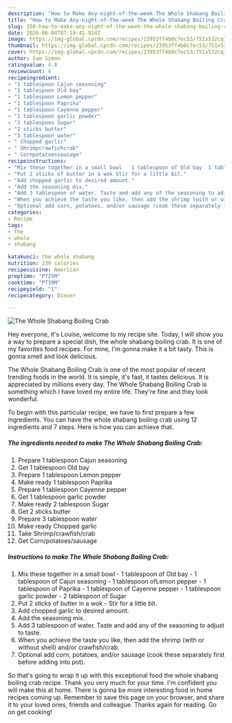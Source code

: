 ```yaml
---
description: "How to Make Any-night-of-the-week The Whole Shabang Boiling Crab"
title: "How to Make Any-night-of-the-week The Whole Shabang Boiling Crab"
slug: 358-how-to-make-any-night-of-the-week-the-whole-shabang-boiling-crab
date: 2020-06-04T07:19:41.924Z
image: https://img-global.cpcdn.com/recipes/23953ff4b0c7ec53/751x532cq70/the-whole-shabang-boiling-crab-recipe-main-photo.jpg
thumbnail: https://img-global.cpcdn.com/recipes/23953ff4b0c7ec53/751x532cq70/the-whole-shabang-boiling-crab-recipe-main-photo.jpg
cover: https://img-global.cpcdn.com/recipes/23953ff4b0c7ec53/751x532cq70/the-whole-shabang-boiling-crab-recipe-main-photo.jpg
author: Sam Simon
ratingvalue: 4.8
reviewcount: 4
recipeingredient:
- "1 tablespoon Cajun seasoning"
- "1 tablespoon Old bay"
- "1 tablespoon Lemon pepper"
- "1 tablespoon Paprika"
- "1 tablespoon Cayenne pepper"
- "1 tablespoon garlic powder"
- "2 tablespoon Sugar"
- "2 sticks butter"
- "3 tablespoon water"
- " Chopped garlic"
- " Shrimpcrawfishcrab"
- " Cornpotatoessausage"
recipeinstructions:
- "Mix these together in a small bowl   1 tablespoon of Old bay  1 tablespoon of Cajun seasoning  1 tablespoon ofLemon pepper  1 tablespoon of Paprika   1 tablespoon of Cayenne pepper   1 tablespoon garlic powder   2 tablespoon of Sugar"
- "Put 2 sticks of butter in a wok Stir for a little bit."
- "Add chopped garlic to desired amount."
- "Add the seasoning mix."
- "Add 3 tablespoon of water. Taste and add any of the seasoning to adjust to taste."
- "When you achieve the taste you like, then add the shrimp (with or without shell) and/or crawfish/crab."
- "Optional add corn, potatoes, and/or sausage (cook these separately first before adding into pot)."
categories:
- Recipe
tags:
- the
- whole
- shabang

katakunci: the whole shabang 
nutrition: 239 calories
recipecuisine: American
preptime: "PT25M"
cooktime: "PT39M"
recipeyield: "1"
recipecategory: Dinner

---
```



![The Whole Shabang Boiling Crab](https://img-global.cpcdn.com/recipes/23953ff4b0c7ec53/751x532cq70/the-whole-shabang-boiling-crab-recipe-main-photo.jpg)

Hey everyone, it's Louise, welcome to my recipe site. Today, I will show you a way to prepare a special dish, the whole shabang boiling crab. It is one of my favorites food recipes. For mine, I'm gonna make it a bit tasty. This is gonna smell and look delicious.



The Whole Shabang Boiling Crab is one of the most popular of recent trending foods in the world. It is simple, it's fast, it tastes delicious. It is appreciated by millions every day. The Whole Shabang Boiling Crab is something which I have loved my entire life. They're fine and they look wonderful.


To begin with this particular recipe, we have to first prepare a few ingredients. You can have the whole shabang boiling crab using 12 ingredients and 7 steps. Here is how you can achieve that.

<!--inarticleads1-->

##### The ingredients needed to make The Whole Shabang Boiling Crab:

1. Prepare 1 tablespoon Cajun seasoning
1. Get 1 tablespoon Old bay
1. Prepare 1 tablespoon Lemon pepper
1. Make ready 1 tablespoon Paprika
1. Prepare 1 tablespoon Cayenne pepper
1. Get 1 tablespoon garlic powder
1. Make ready 2 tablespoon Sugar
1. Get 2 sticks butter
1. Prepare 3 tablespoon water
1. Make ready  Chopped garlic
1. Take  Shrimp/crawfish/crab
1. Get  Corn/potatoes/sausage




<!--inarticleads2-->

##### Instructions to make The Whole Shabang Boiling Crab:

1. Mix these together in a small bowl  -  1 tablespoon of Old bay -  1 tablespoon of Cajun seasoning -  1 tablespoon ofLemon pepper -  1 tablespoon of Paprika  -  1 tablespoon of Cayenne pepper  -  1 tablespoon garlic powder  -  2 tablespoon of Sugar
1. Put 2 sticks of butter in a wok - Stir for a little bit.
1. Add chopped garlic to desired amount.
1. Add the seasoning mix.
1. Add 3 tablespoon of water. Taste and add any of the seasoning to adjust to taste.
1. When you achieve the taste you like, then add the shrimp (with or without shell) and/or crawfish/crab.
1. Optional add corn, potatoes, and/or sausage (cook these separately first before adding into pot).




So that's going to wrap it up with this exceptional food the whole shabang boiling crab recipe. Thank you very much for your time. I'm confident you will make this at home. There is gonna be more interesting food in home recipes coming up. Remember to save this page on your browser, and share it to your loved ones, friends and colleague. Thanks again for reading. Go on get cooking!
